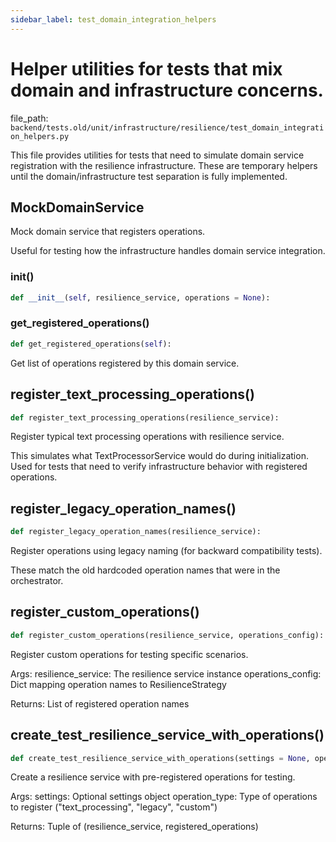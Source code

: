 ```yaml
---
sidebar_label: test_domain_integration_helpers
---
```


# Helper utilities for tests that mix domain and infrastructure concerns.

  file_path: `backend/tests.old/unit/infrastructure/resilience/test_domain_integration_helpers.py`

This file provides utilities for tests that need to simulate domain service
registration with the resilience infrastructure. These are temporary helpers
until the domain/infrastructure test separation is fully implemented.

## MockDomainService

Mock domain service that registers operations.

Useful for testing how the infrastructure handles domain service integration.

### __init__()

```python
def __init__(self, resilience_service, operations = None):
```

### get_registered_operations()

```python
def get_registered_operations(self):
```

Get list of operations registered by this domain service.

## register_text_processing_operations()

```python
def register_text_processing_operations(resilience_service):
```

Register typical text processing operations with resilience service.

This simulates what TextProcessorService would do during initialization.
Used for tests that need to verify infrastructure behavior with registered operations.

## register_legacy_operation_names()

```python
def register_legacy_operation_names(resilience_service):
```

Register operations using legacy naming (for backward compatibility tests).

These match the old hardcoded operation names that were in the orchestrator.

## register_custom_operations()

```python
def register_custom_operations(resilience_service, operations_config):
```

Register custom operations for testing specific scenarios.

Args:
    resilience_service: The resilience service instance
    operations_config: Dict mapping operation names to ResilienceStrategy

Returns:
    List of registered operation names

## create_test_resilience_service_with_operations()

```python
def create_test_resilience_service_with_operations(settings = None, operation_type = 'text_processing'):
```

Create a resilience service with pre-registered operations for testing.

Args:
    settings: Optional settings object
    operation_type: Type of operations to register ("text_processing", "legacy", "custom")

Returns:
    Tuple of (resilience_service, registered_operations)
